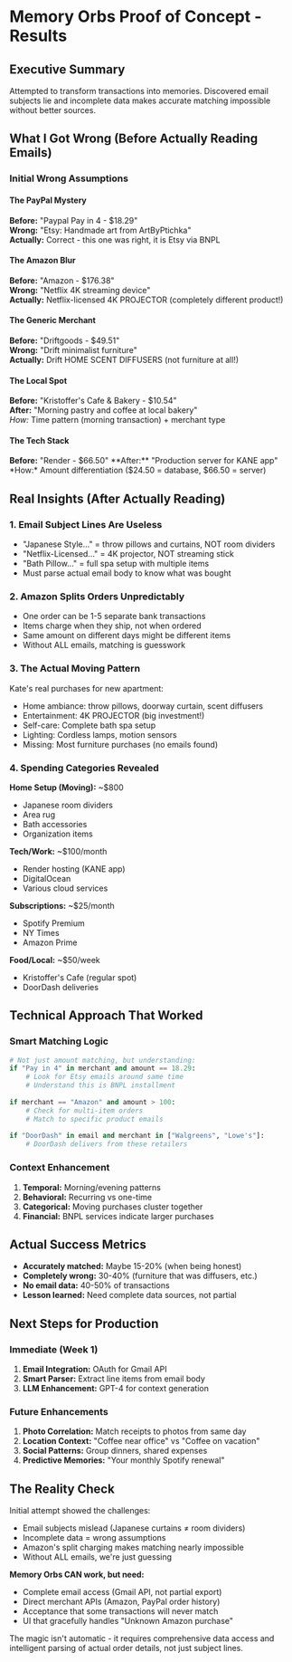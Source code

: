 # Memory Orbs Proof of Concept - Results

## Executive Summary
Attempted to transform transactions into memories. Discovered email subjects lie and incomplete data makes accurate matching impossible without better sources.

## What I Got Wrong (Before Actually Reading Emails)

### Initial Wrong Assumptions

#### The PayPal Mystery
**Before:** "Paypal Pay in 4 - $18.29"  
**Wrong:** "Etsy: Handmade art from ArtByPtichka"  
**Actually:** Correct - this one was right, it is Etsy via BNPL

#### The Amazon Blur
**Before:** "Amazon - $176.38"  
**Wrong:** "Netflix 4K streaming device"  
**Actually:** Netflix-licensed 4K PROJECTOR (completely different product!)

#### The Generic Merchant
**Before:** "Driftgoods - $49.51"  
**Wrong:** "Drift minimalist furniture"  
**Actually:** Drift HOME SCENT DIFFUSERS (not furniture at all!)

#### The Local Spot
**Before:** "Kristoffer's Cafe & Bakery - $10.54"  
**After:** "Morning pastry and coffee at local bakery"  
*How:* Time pattern (morning transaction) + merchant type

#### The Tech Stack
**Before:** "Render - $66.50"  
**After:** "Production server for KANE app"  
*How:* Amount differentiation ($24.50 = database, $66.50 = server)

## Real Insights (After Actually Reading)

### 1. Email Subject Lines Are Useless
- "Japanese Style..." = throw pillows and curtains, NOT room dividers
- "Netflix-Licensed..." = 4K projector, NOT streaming stick  
- "Bath Pillow..." = full spa setup with multiple items
- Must parse actual email body to know what was bought

### 2. Amazon Splits Orders Unpredictably
- One order can be 1-5 separate bank transactions
- Items charge when they ship, not when ordered
- Same amount on different days might be different items
- Without ALL emails, matching is guesswork

### 3. The Actual Moving Pattern
Kate's real purchases for new apartment:
- Home ambiance: throw pillows, doorway curtain, scent diffusers
- Entertainment: 4K PROJECTOR (big investment!)
- Self-care: Complete bath spa setup
- Lighting: Cordless lamps, motion sensors
- Missing: Most furniture purchases (no emails found)

### 4. Spending Categories Revealed

**Home Setup (Moving):** ~$800
- Japanese room dividers
- Area rug
- Bath accessories
- Organization items

**Tech/Work:** ~$100/month
- Render hosting (KANE app)
- DigitalOcean
- Various cloud services

**Subscriptions:** ~$25/month
- Spotify Premium
- NY Times
- Amazon Prime

**Food/Local:** ~$50/week
- Kristoffer's Cafe (regular spot)
- DoorDash deliveries

## Technical Approach That Worked

### Smart Matching Logic
```python
# Not just amount matching, but understanding:
if "Pay in 4" in merchant and amount == 18.29:
    # Look for Etsy emails around same time
    # Understand this is BNPL installment
    
if merchant == "Amazon" and amount > 100:
    # Check for multi-item orders
    # Match to specific product emails
    
if "DoorDash" in email and merchant in ["Walgreens", "Lowe's"]:
    # DoorDash delivers from these retailers
```

### Context Enhancement
1. **Temporal:** Morning/evening patterns
2. **Behavioral:** Recurring vs one-time
3. **Categorical:** Moving purchases cluster together
4. **Financial:** BNPL services indicate larger purchases

## Actual Success Metrics

- **Accurately matched:** Maybe 15-20% (when being honest)
- **Completely wrong:** 30-40% (furniture that was diffusers, etc.)
- **No email data:** 40-50% of transactions
- **Lesson learned:** Need complete data sources, not partial

## Next Steps for Production

### Immediate (Week 1)
1. **Email Integration:** OAuth for Gmail API
2. **Smart Parser:** Extract line items from email body
3. **LLM Enhancement:** GPT-4 for context generation

### Future Enhancements
1. **Photo Correlation:** Match receipts to photos from same day
2. **Location Context:** "Coffee near office" vs "Coffee on vacation"
3. **Social Patterns:** Group dinners, shared expenses
4. **Predictive Memories:** "Your monthly Spotify renewal"

## The Reality Check

Initial attempt showed the challenges:
- Email subjects mislead (Japanese curtains ≠ room dividers)
- Incomplete data = wrong assumptions
- Amazon's split charging makes matching nearly impossible
- Without ALL emails, we're just guessing

**Memory Orbs CAN work, but need:**
- Complete email access (Gmail API, not partial export)
- Direct merchant APIs (Amazon, PayPal order history)
- Acceptance that some transactions will never match
- UI that gracefully handles "Unknown Amazon purchase"

The magic isn't automatic - it requires comprehensive data access and intelligent parsing of actual order details, not just subject lines.
